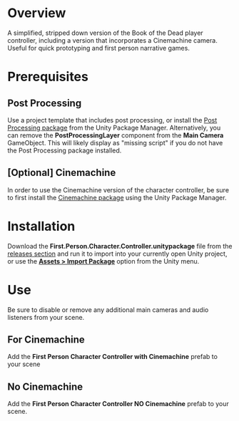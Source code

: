 # Overview
A simplified, stripped down version of the Book of the Dead player controller, including a version that incorporates a Cinemachine camera. Useful for quick prototyping and first person narrative games.

# Prerequisites
## Post Processing
Use a project template that includes post processing, or install the [Post Processing package](https://docs.unity3d.com/Packages/com.unity.postprocessing@2.1/manual/Installation.html) from the Unity Package Manager. Alternatively, you can remove the **PostProcessingLayer** component from the **Main Camera** GameObject. This will likely display as "missing script" if you do not have the Post Processing package installed.

## [Optional] Cinemachine
In order to use the Cinemachine version of the character controller, be sure to first install the [Cinemachine package](https://unity.com/unity/features/editor/art-and-design/cinemachine) using the Unity Package Manager.

# Installation
Download the **First.Person.Character.Controller.unitypackage** file from the [releases section](https://github.com/dantogno/fps-controller/releases) and run it to import into your currently open Unity project, or use the [**Assets > Import Package**](https://docs.unity3d.com/Manual/AssetPackages.html) option from the Unity menu.

# Use
Be sure to disable or remove any additional main cameras and audio listeners from your scene.

## For Cinemachine
Add the **First Person Character Controller with Cinemachine** prefab to your scene

## No Cinemachine
Add the **First Person Character Controller NO Cinemachine** prefab to your scene.
